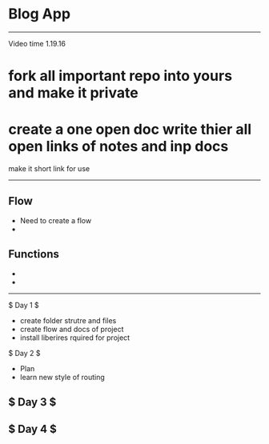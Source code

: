 # Blog App
---- 
Video time 1.19.16

# fork all important repo into yours and make it private
# create a one open doc write thier all open links of notes and inp docs
make it short link for use 

----
## Flow
- Need to create a flow 
- 

## Functions
- 
- 
----
$ Day 1  $
- create folder strutre and files 
- create flow and docs of project 
- install liberires rquired for project 

$ Day 2  $
- Plan
- learn new style of routing 

$ Day 3 $
- 


$ Day 4 $
- 
